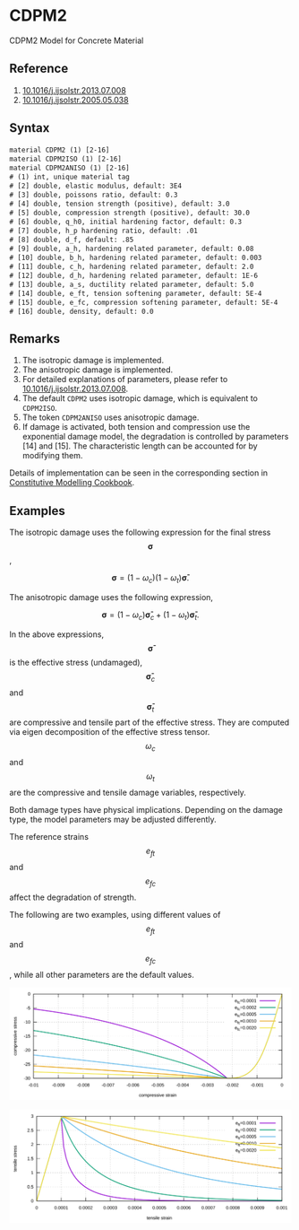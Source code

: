 # CDPM2

CDPM2 Model for Concrete Material

## Reference

1. [10.1016/j.ijsolstr.2013.07.008](https://doi.org/10.1016/j.ijsolstr.2013.07.008)
2. [10.1016/j.ijsolstr.2005.05.038](https://doi.org/10.1016/j.ijsolstr.2005.05.038)

## Syntax

```text
material CDPM2 (1) [2-16]
material CDPM2ISO (1) [2-16]
material CDPM2ANISO (1) [2-16]
# (1) int, unique material tag
# [2] double, elastic modulus, default: 3E4
# [3] double, poissons ratio, default: 0.3
# [4] double, tension strength (positive), default: 3.0
# [5] double, compression strength (positive), default: 30.0
# [6] double, q_h0, initial hardening factor, default: 0.3
# [7] double, h_p hardening ratio, default: .01
# [8] double, d_f, default: .85
# [9] double, a_h, hardening related parameter, default: 0.08
# [10] double, b_h, hardening related parameter, default: 0.003
# [11] double, c_h, hardening related parameter, default: 2.0
# [12] double, d_h, hardening related parameter, default: 1E-6
# [13] double, a_s, ductility related parameter, default: 5.0
# [14] double, e_ft, tension softening parameter, default: 5E-4
# [15] double, e_fc, compression softening parameter, default: 5E-4
# [16] double, density, default: 0.0
```

## Remarks

1. The isotropic damage is implemented.
2. The anisotropic damage is implemented.
3. For detailed explanations of parameters, please refer
   to [10.1016/j.ijsolstr.2013.07.008](https://doi.org/10.1016/j.ijsolstr.2013.07.008).
4. The default `CDPM2` uses isotropic damage, which is equivalent to `CDPM2ISO`.
5. The token `CDPM2ANISO` uses anisotropic damage.
6. If damage is activated, both tension and compression use the exponential damage model, the degradation is controlled
   by parameters [14] and [15]. The characteristic length can be accounted for by modifying them.

Details of implementation can be seen in the corresponding section
in [Constitutive Modelling Cookbook](https://github.com/TLCFEM/constitutive-modelling-cookbook/releases/download/latest/COOKBOOK.pdf).

## Examples

The isotropic damage uses the following expression for the final stress $$\mathbf{\sigma}$$,

$$
\mathbf{\sigma}=(1-\omega_c)(1-\omega_t)\mathbf{\bar{\sigma}}.
$$

The anisotropic damage uses the following expression,

$$
\mathbf{\sigma}=(1-\omega_c)\mathbf{\bar{\sigma}}_c+(1-\omega_t)\mathbf{\bar{\sigma}}_t.
$$

In the above expressions, $$\mathbf{\bar{\sigma}}$$ is the effective stress (undamaged),
$$\mathbf{\bar{\sigma}}_c$$ and $$\mathbf{\bar{\sigma}}_t$$ are compressive and tensile part of the effective stress.
They are computed via eigen decomposition of the effective stress tensor.
$$\omega_c$$ and $$\omega_t$$ are the compressive and tensile damage variables, respectively.

Both damage types have physical implications.
Depending on the damage type, the model parameters may be adjusted differently.

The reference strains $$e_{ft}$$ and $$e_{fc}$$ affect the degradation of strength.

The following are two examples, using different values of $$e_{ft}$$ and $$e_{fc}$$,
while all other parameters are the default values.

![compressive](CDPM2.EX1.svg)

![tensile](CDPM2.EX2.svg)